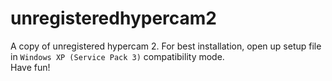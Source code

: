 # unregisteredhypercam2
A copy of unregistered hypercam 2. For best installation, open up setup file in `Windows XP (Service Pack 3)` compatibility mode.  
Have fun!
